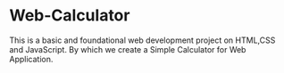 # Web-Calculator
This is a basic and foundational web development project on HTML,CSS and JavaScript. By which we create a Simple Calculator for Web Application.
